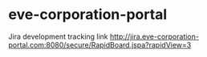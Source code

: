 eve-corporation-portal
======================

Jira development tracking link
http://jira.eve-corporation-portal.com:8080/secure/RapidBoard.jspa?rapidView=3
